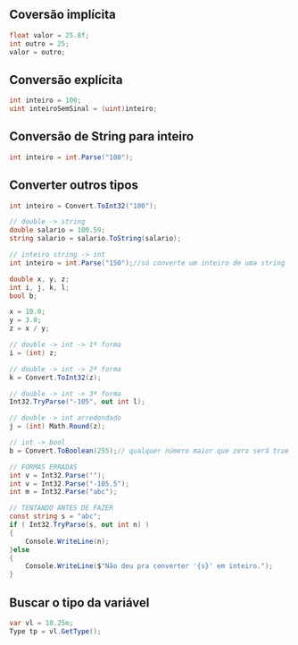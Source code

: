 ## Coversão implícita

```c#
float valor = 25.8f;
int outro = 25;
valor = outro;
```

## Conversão explícita

```c#
int inteiro = 100;
uint inteiroSemSinal = (uint)inteiro;
```

## Conversão de String para inteiro

```c#
int inteiro = int.Parse("100");
```

## Converter outros tipos

```c#
int inteiro = Convert.ToInt32("100");

// double -> string
double salario = 100.59;
string salario = salario.ToString(salario);

// inteiro string -> int
int inteiro = int.Parse("150");//só converte um inteiro de uma string

double x, y, z;
int i, j, k, l;
bool b;

x = 10.0;
y = 3.0;
z = x / y;

// double -> int -> 1ª forma
i = (int) z;

// double -> int -> 2ª forma
k = Convert.ToInt32(z);

// double -> int -> 3ª forma
Int32.TryParse("-105", out int l);

// double -> int arredondado
j = (int) Math.Round(z);

// int -> bool
b = Convert.ToBoolean(255);// qualquer número maior que zero será true

// FORMAS ERRADAS
int v = Int32.Parse('');
int v = Int32.Parse("-105.5");
int m = Int32.Parse("abc");

// TENTANDO ANTES DE FAZER
const string s = "abc";
if ( Int32.TryParse(s, out int n) )
{
	Console.WriteLine(n);
}else
{
	Console.WriteLine($"Não deu pra converter '{s}' em inteiro.");
}
```

## Buscar o tipo da variável

```c#
var vl = 10.25m;
Type tp = vl.GetType();
```
